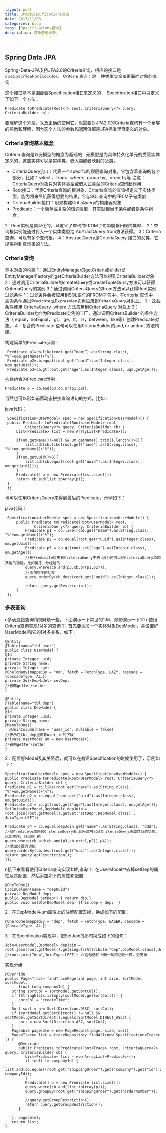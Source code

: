 ```yaml
---
layout: post
title: JPA的Specifications查询
date: 2017/11/08
categories: blog
tags: [Specifications查询]
description: 数据查询必备。

---
```

## Spring Data JPA
Spring-Data-JPA支持JPA2.0的Criteria查询，相应的接口是JpaSpecificationExecutor。
Criteria 查询：是一种类型安全和更面向对象的查询
 
这个接口基本是围绕着Specification接口来定义的， Specification接口中只定义了如下一个方法：

    Predicate toPredicate(Root<T> root, CriteriaQuery<?> query, CriteriaBuilder cb);
 
要理解这个方法，以及正确的使用它，就需要对JPA2.0的Criteria查询有一个足够的熟悉和理解，因为这个方法的参数和返回值都是JPA标准里面定义的对象。
 
### Criteria查询基本概念

Criteria 查询是以元模型的概念为基础的，元模型是为具体持久化单元的受管实体定义的，这些实体可以是实体类，嵌入类或者映射的父类。
* CriteriaQuery接口：代表一个specific的顶层查询对象，它包含着查询的各个部分，比如：select 、from、where、group by、order by等
注意：CriteriaQuery对象只对实体类型或嵌入式类型的Criteria查询起作用
* Root接口：代表Criteria查询的根对象，Criteria查询的查询根定义了实体类型，能为将来导航获得想要的结果，它与SQL查询中的FROM子句类似
* CriteriaBuilder接口：用来构建CritiaQuery的构建器对象
* Predicate：一个简单或复杂的谓词类型，其实就相当于条件或者是条件组合。

 1：Root实例是类型化的，且定义了查询的FROM子句中能够出现的类型。
 2：查询根实例能通过传入一个实体类型给 AbstractQuery.from方法获得。
 3：Criteria查询，可以有多个查询根。 
 4：AbstractQuery是CriteriaQuery 接口的父类，它提供得到查询根的方法。
 
 ### Criteria查询
 
 基本对象的构建
 1：通过EntityManager的getCriteriaBuilder或EntityManagerFactory的getCriteriaBuilder方法可以得到CriteriaBuilder对象
 2：通过调用CriteriaBuilder的createQuery或createTupleQuery方法可以获得CriteriaQuery的实例
 3：通过调用CriteriaQuery的from方法可以获得Root实例
 过滤条件
 1：过滤条件会被应用到SQL语句的FROM子句中。在criteria 查询中，查询条件通过Predicate或Expression实例应用到CriteriaQuery对象上。
 2：这些条件使用 CriteriaQuery .where 方法应用到CriteriaQuery 对象上
 3：CriteriaBuilder也作为Predicate实例的工厂，通过调用CriteriaBuilder 的条件方法（ equal，notEqual， gt， ge，lt， le，between，like等）创建Predicate对象。
 4：复合的Predicate 语句可以使用CriteriaBuilder的and, or andnot 方法构建。
 
 构建简单的Predicate示例：
 
     Predicate p1=cb.like(root.get(“name”).as(String.class), “%”+uqm.getName()+“%”);
     Predicate p2=cb.equal(root.get("uuid").as(Integer.class), uqm.getUuid());
     Predicate p3=cb.gt(root.get("age").as(Integer.class), uqm.getAge());
 构建组合的Predicate示例：
 
    Predicate p = cb.and(p3,cb.or(p1,p2));
 当然也可以形如前面动态拼接查询语句的方式，比如：
 
 java代码：
 
     Specification<UserModel> spec = new Specification<UserModel>() {  
     public Predicate toPredicate(Root<UserModel> root,  
             CriteriaQuery<?> query, CriteriaBuilder cb) {  
         List<Predicate> list = new ArrayList<Predicate>();  
               
         if(um.getName()!=null && um.getName().trim().length()>0){  
             list.add(cb.like(root.get("name").as(String.class), "%"+um.getName()+"%"));  
         }  
         if(um.getUuid()>0){  
             list.add(cb.equal(root.get("uuid").as(Integer.class), um.getUuid()));  
         }  
         Predicate[] p = new Predicate[list.size()];  
         return cb.and(list.toArray(p));  
     }  
     }; 
 也可以使用CriteriaQuery来得到最后的Predicate，示例如下：
   
 java代码：
 
     Specification<UserModel> spec = new Specification<UserModel>() {  
         public Predicate toPredicate(Root<UserModel> root,  
                 CriteriaQuery<?> query, CriteriaBuilder cb) {  
             Predicate p1 = cb.like(root.get("name").as(String.class), "%"+um.getName()+"%");  
             Predicate p2 = cb.equal(root.get("uuid").as(Integer.class), um.getUuid());  
             Predicate p3 = cb.gt(root.get("age").as(Integer.class), um.getAge());  
             //把Predicate应用到CriteriaQuery中去,因为还可以给CriteriaQuery添加其他的功能，比如排序、分组啥的  
             query.where(cb.and(p3,cb.or(p1,p2)));  
             //添加排序的功能  
             query.orderBy(cb.desc(root.get("uuid").as(Integer.class)));  
               
             return query.getRestriction();  
         }  
     };   

### 多表查询
n多表连接查询稍微麻烦一些，下面演示一下常见的1:M，顺带演示一下1:1
n使用Criteria查询实现1对多的查询
1：首先要添加一个实体对象DepModel，并设置好UserModel和它的1对多关系，如下：

    @Entity
    @Table(name="tbl_user")
    public class UserModel {
    @Id
    private Integer uuid;
    private String name;
    private Integer age;
    @OneToMany(mappedBy = "um", fetch = FetchType. LAZY, cascade = {CascadeType. ALL})
    private Set<DepModel> setDep;
    //省略getter/setter
    }
     
    @Entity
    @Table(name="tbl_dep")
    public class DepModel {
    @Id
    private Integer uuid;
    private String name;
    @ManyToOne()
      @JoinColumn(name = "user_id", nullable = false)
    //表示在tbl_dep里面有user_id的字段
    private UserModel um = new UserModel();
    //省略getter/setter
    }

2：配置好Model及其关系后，就可以在构建Specification的时候使用了，示例如下：

    Specification<UserModel> spec = new Specification<UserModel>() {
    public Predicate toPredicate(Root<UserModel> root, CriteriaQuery<?> query, CriteriaBuilder cb) {
    Predicate p1 = cb.like(root.get("name").as(String.class), "%"+um.getName()+"%");
    Predicate p2 = cb.equal(root.get("uuid").as(Integer.class), um.getUuid());
    Predicate p3 = cb.gt(root.get("age").as(Integer.class), um.getAge());
    SetJoin<UserModel,DepModel> depJoin = root.join(root.getModel().getSet("setDep",DepModel.class) , JoinType.LEFT);
     
    Predicate p4 = cb.equal(depJoin.get("name").as(String.class), "ddd");
    //把Predicate应用到CriteriaQuery去,因为还可以给CriteriaQuery添加其他的功能，比如排序、分组啥 的
    query.where(cb.and(cb.and(p3,cb.or(p1,p2)),p4));
    //添加分组的功能
    query.orderBy(cb.desc(root.get("uuid").as(Integer.class)));
    return query.getRestriction();
    }};

n接下来看看使用Criteria查询实现1:1的查询
1：在UserModel中去掉setDep的属性及其配置，然后添加如下的属性和配置：

    @OneToOne()
    @JoinColumn(name = "depUuid")
    private DepModel dep;
    public DepModel getDep() { return dep;}
    public void setDep(DepModel dep) {this.dep = dep;  }
2：在DepModel中um属性上的注解配置去掉，换成如下的配置：

    @OneToOne(mappedBy = "dep", fetch = FetchType. EAGER, cascade = {CascadeType. ALL})
3：在Specification实现中，把SetJoin的那句换成如下的语句：

    Join<UserModel,DepModel> depJoin =
    root.join(root.getModel().getSingularAttribute("dep",DepModel.class),JoinType.LEFT);
    //root.join(“dep”,JoinType.LEFT); //这句话和上面一句的功能一样，更简单

实现分组

    @Override
    public Page<Trace> findTracePage(int page, int size, SortModel sortModel,
          final Long companyId) {
       String sortCol = sortModel.getSortCol();
       if (StringUtils.isEmpty(sortModel.getSortCol())) {
          sortCol = "createTime";
       }
       Sort sort = new Sort(Direction.DESC, sortCol);
       if (sortModel.getSortDirect() != null && sortModel.getSortDirect().equals(SortModel.DIRECT_ASC)) {
          sort = new Sort(Direction.ASC, sortCol);
       }
       Pageable pageable = new PageRequest(page, size, sort);
       Page<Trace> list = traceRepository.findAll(new Specification<Trace>() {
          @Override
          public Predicate toPredicate(Root<Trace> root, CriteriaQuery<?> query, CriteriaBuilder cb) {
             List<Predicate> list = new ArrayList<Predicate>();
             if (null != companyId) {
                list.add(cb.equal((root.get("shippingOrder").get("company").get("id").as(Long.class)), companyId));
             }
             Predicate[] p = new Predicate[list.size()];
             query.where(cb.and(list.toArray(p)));
             query.groupBy(root.get("shippingOrder").get("orderNumber"));
    
             //query.getGroupRestriction();
             return query.getGroupRestriction();
          }
    
       }, pageable);
       return list;
    }